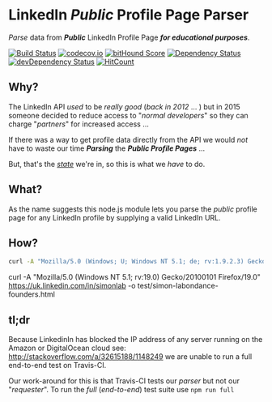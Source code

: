 # LinkedIn *Public* Profile Page Parser

*Parse* data from ***Public*** LinkedIn Profile Page ***for educational purposes***.   

[![Build Status](https://travis-ci.org/nelsonic/linkedin-public-profile-parser.svg)](https://travis-ci.org/nelsonic/linkedin-public-profile-parser)
[![codecov.io](http://codecov.io/github/nelsonic/linkedin-public-profile-parser/coverage.svg?branch=master)](http://codecov.io/github/nelsonic/linkedin-public-profile-parser?branch=master)
[![bitHound Score](https://www.bithound.io/github/nelsonic/linkedin-public-profile-parser/badges/score.svg)](https://www.bithound.io/github/nelsonic/linkedin-public-profile-parser)
[![Dependency Status](https://david-dm.org/nelsonic/linkedin-public-profile-parser.svg)](https://david-dm.org/nelsonic/linkedin-public-profile-parser)
[![devDependency Status](https://david-dm.org/nelsonic/linkedin-public-profile-parser/dev-status.svg)](https://david-dm.org/nelsonic/linkedin-public-profile-parser#info=devDependencies)
[![HitCount](https://hitt.herokuapp.com/nelsonic/inkedin-public-profile-parser.svg)](https://github.com/nelsonic/inkedin-public-profile-parser)

## Why?

The LinkedIn API *used* to be *really good* (*back in 2012* ... )
but in 2015 someone decided to reduce access to "*normal developers*" so they can charge "*partners*" for increased access ...

If there was a way to get profile data directly from the API
we would *not* have to waste our time
***Parsing*** the ***Public Profile Pages*** ...

But, that's the [*state*](http://stackoverflow.com/questions/tagged/linkedin)
we're in, so this is what we *have* to do.

## What?

As the name suggests this node.js module lets you
parse the *public* profile page for any LinkedIn profile
by supplying a valid LinkedIn URL.


## How?

```sh
curl -A "Mozilla/5.0 (Windows; U; Windows NT 5.1; de; rv:1.9.2.3) Gecko/20100401 Firefox/3.6.3" https://uk.linkedin.com/in/simonlab -o test/linkedin/simon-labondance-founders.html
```



curl -A "Mozilla/5.0 (Windows NT 5.1; rv:19.0) Gecko/20100101 Firefox/19.0" https://uk.linkedin.com/in/simonlab -o test/simon-labondance-founders.html


## tl;dr

Because LinkedinIn has blocked the IP address of any server
running on the Amazon or DigitalOcean cloud
see: http://stackoverflow.com/a/32615188/1148249
we are unable to run a full end-to-end test on Travis-CI.

Our work-around for this is that Travis-CI tests our *parser*
but not our "*requester*". To run the *full* (*end-to-end*) test suite
use `npm run full`
